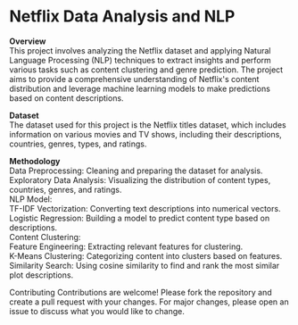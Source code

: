 # **Netflix Data Analysis and NLP**
**Overview**\
This project involves analyzing the Netflix dataset and applying Natural Language Processing (NLP) techniques to extract insights and perform various tasks such as content clustering and genre prediction. The project aims to provide a comprehensive understanding of Netflix's content distribution and leverage machine learning models to make predictions based on content descriptions.

**Dataset**\
The dataset used for this project is the Netflix titles dataset, which includes information on various movies and TV shows, including their descriptions, countries, genres, types, and ratings.

**Methodology**\
Data Preprocessing: Cleaning and preparing the dataset for analysis.\
Exploratory Data Analysis: Visualizing the distribution of content types, countries, genres, and ratings.\
NLP Model:\
TF-IDF Vectorization: Converting text descriptions into numerical vectors.\
Logistic Regression: Building a model to predict content type based on descriptions.\
Content Clustering:\
Feature Engineering: Extracting relevant features for clustering.\
K-Means Clustering: Categorizing content into clusters based on features.\
Similarity Search: Using cosine similarity to find and rank the most similar plot descriptions.

Contributing
Contributions are welcome! Please fork the repository and create a pull request with your changes. For major changes, please open an issue to discuss what you would like to change.

